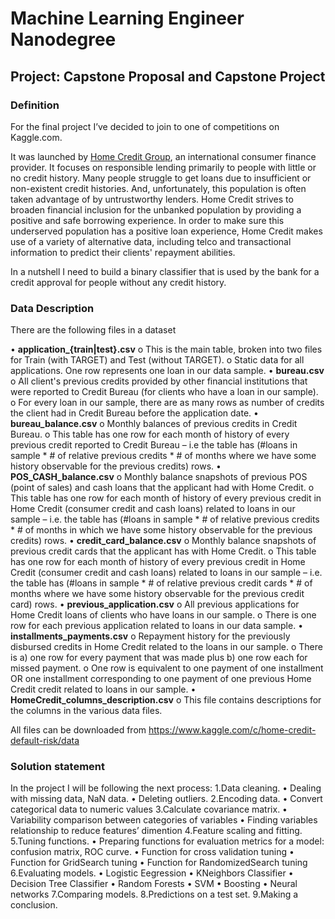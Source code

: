 # Machine Learning Engineer Nanodegree
## Project: Capstone Proposal and Capstone Project

### Definition

For the final project I’ve decided to join to one of competitions on Kaggle.com. 
	
It was launched by [Home Credit Group](http://www.homecredit.net), an international consumer finance provider. 
It focuses on responsible lending primarily to people with little or no credit history. 
Many people struggle to get loans due to insufficient or non-existent credit histories. 
And, unfortunately, this population is often taken advantage of by untrustworthy lenders. 
Home Credit strives to broaden financial inclusion for the unbanked population by providing 
a positive and safe borrowing experience. In order to make sure this underserved population has a positive 
loan experience, Home Credit makes use of a variety of alternative data, including telco and transactional 
information to predict their clients' repayment abilities.
	
In a nutshell I need to build a binary classifier that is used by the bank for a credit approval for people 
without any credit history.
	
### Data Description

   There are the following files in a dataset
    
   •  **application_{train|test}.csv**
	o This is the main table, broken into two files for Train (with TARGET) and Test (without TARGET).
	o Static data for all applications. One row represents one loan in our data sample.
   •  **bureau.csv**
	o All client's previous credits provided by other financial institutions that were reported to Credit Bureau 
	 (for clients who have a loan in our sample).
	o For every loan in our sample, there are as many rows as number of credits the client had in Credit Bureau
     	before the application date.
   •  **bureau_balance.csv**
	o Monthly balances of previous credits in Credit Bureau.
	o This table has one row for each month of history of every previous credit reported to Credit Bureau – i.e the table     has    (#loans in sample * # of relative previous credits * # of months where we have some history observable 
	for the previous credits) rows.
    •  **POS_CASH_balance.csv**
	o Monthly balance snapshots of previous POS (point of sales) and cash loans that the applicant had with Home Credit.
	o This table has one row for each month of history of every previous credit in Home Credit 
	 (consumer credit and cash loans) related to loans in our sample – i.e. the table has 
	 (#loans in sample * # of relative previous credits * # of months in which we have some history observable 
	 for the previous credits) rows.
    •  **credit_card_balance.csv**
	o Monthly balance snapshots of previous credit cards that the applicant has with Home Credit.
	o This table has one row for each month of history of every previous credit in Home Credit 
	(consumer credit and cash loans) related to loans in our sample – i.e. the table has 
	(#loans in sample * # of relative previous credit cards * # of months where we have some history observable 
	for the previous credit card) rows.
    •  **previous_application.csv**
	o All previous applications for Home Credit loans of clients who have loans in our sample.
	o There is one row for each previous application related to loans in our data sample.
    •  **installments_payments.csv**
	o Repayment history for the previously disbursed credits in Home Credit related to the loans in our sample. 
	o There is a) one row for every payment that was made plus b) one row each for missed payment.
	o One row is equivalent to one payment of one installment OR one installment corresponding to one payment of one previous 
	Home Credit credit related to loans in our sample.
    •  **HomeCredit_columns_description.csv**
	o This file contains descriptions for the columns in the various data files.

All files can be downloaded from <https://www.kaggle.com/c/home-credit-default-risk/data>

### Solution statement

In the project I will be following the next process:
1.Data cleaning.
   • Dealing with missing data, NaN data.
   • Deleting outliers.
2.Encoding data.
   • Convert categorical data to  numeric values
3.Calculate covariance matrix. 
   • Variability comparison between categories of variables
   • Finding variables relationship to reduce features’ dimention
4.Feature scaling and fitting.
5.Tuning functions.
   • Preparing functions for evaluation metrics for a model: confusion matrix, ROC curve.
   • Function for cross validation tuning
   • Function for GridSearch tuning
   • Function for RandomizedSearch tuning
6.Evaluating models.
   • Logistic Eegression
   • KNeighbors Classifier
   • Decision Tree Classifier
   • Random Forests
   • SVM
   • Boosting
   • Neural networks 
7.Comparing models.
8.Predictions on a test set.
9.Making a conclusion.
